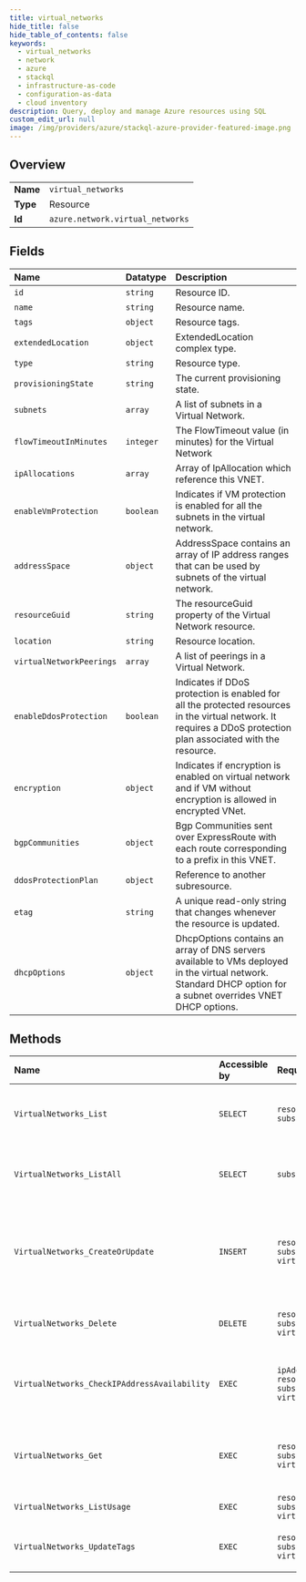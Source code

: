 ```yaml
---
title: virtual_networks
hide_title: false
hide_table_of_contents: false
keywords:
  - virtual_networks
  - network
  - azure    
  - stackql
  - infrastructure-as-code
  - configuration-as-data
  - cloud inventory
description: Query, deploy and manage Azure resources using SQL
custom_edit_url: null
image: /img/providers/azure/stackql-azure-provider-featured-image.png
---
```

  
    

## Overview
<table><tbody>
<tr><td><b>Name</b></td><td><code>virtual_networks</code></td></tr>
<tr><td><b>Type</b></td><td>Resource</td></tr>
<tr><td><b>Id</b></td><td><code>azure.network.virtual_networks</code></td></tr>
</tbody></table>

## Fields
| Name | Datatype | Description |
|:-----|:---------|:------------|
| `id` | `string` | Resource ID. |
| `name` | `string` | Resource name. |
| `tags` | `object` | Resource tags. |
| `extendedLocation` | `object` | ExtendedLocation complex type. |
| `type` | `string` | Resource type. |
| `provisioningState` | `string` | The current provisioning state. |
| `subnets` | `array` | A list of subnets in a Virtual Network. |
| `flowTimeoutInMinutes` | `integer` | The FlowTimeout value (in minutes) for the Virtual Network |
| `ipAllocations` | `array` | Array of IpAllocation which reference this VNET. |
| `enableVmProtection` | `boolean` | Indicates if VM protection is enabled for all the subnets in the virtual network. |
| `addressSpace` | `object` | AddressSpace contains an array of IP address ranges that can be used by subnets of the virtual network. |
| `resourceGuid` | `string` | The resourceGuid property of the Virtual Network resource. |
| `location` | `string` | Resource location. |
| `virtualNetworkPeerings` | `array` | A list of peerings in a Virtual Network. |
| `enableDdosProtection` | `boolean` | Indicates if DDoS protection is enabled for all the protected resources in the virtual network. It requires a DDoS protection plan associated with the resource. |
| `encryption` | `object` | Indicates if encryption is enabled on virtual network and if VM without encryption is allowed in encrypted VNet. |
| `bgpCommunities` | `object` | Bgp Communities sent over ExpressRoute with each route corresponding to a prefix in this VNET. |
| `ddosProtectionPlan` | `object` | Reference to another subresource. |
| `etag` | `string` | A unique read-only string that changes whenever the resource is updated. |
| `dhcpOptions` | `object` | DhcpOptions contains an array of DNS servers available to VMs deployed in the virtual network. Standard DHCP option for a subnet overrides VNET DHCP options. |
## Methods
| Name | Accessible by | Required Params | Description |
|:-----|:--------------|:----------------|:------------|
| `VirtualNetworks_List` | `SELECT` | `resourceGroupName, subscriptionId` | Gets all virtual networks in a resource group. |
| `VirtualNetworks_ListAll` | `SELECT` | `subscriptionId` | Gets all virtual networks in a subscription. |
| `VirtualNetworks_CreateOrUpdate` | `INSERT` | `resourceGroupName, subscriptionId, virtualNetworkName` | Creates or updates a virtual network in the specified resource group. |
| `VirtualNetworks_Delete` | `DELETE` | `resourceGroupName, subscriptionId, virtualNetworkName` | Deletes the specified virtual network. |
| `VirtualNetworks_CheckIPAddressAvailability` | `EXEC` | `ipAddress, resourceGroupName, subscriptionId, virtualNetworkName` | Checks whether a private IP address is available for use. |
| `VirtualNetworks_Get` | `EXEC` | `resourceGroupName, subscriptionId, virtualNetworkName` | Gets the specified virtual network by resource group. |
| `VirtualNetworks_ListUsage` | `EXEC` | `resourceGroupName, subscriptionId, virtualNetworkName` | Lists usage stats. |
| `VirtualNetworks_UpdateTags` | `EXEC` | `resourceGroupName, subscriptionId, virtualNetworkName` | Updates a virtual network tags. |
